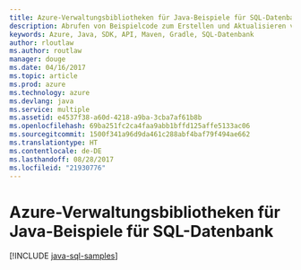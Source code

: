 ```yaml
---
title: Azure-Verwaltungsbibliotheken für Java-Beispiele für SQL-Datenbank
description: Abrufen von Beispielcode zum Erstellen und Aktualisieren von Azure SQL-Datenbanken mit den Azure-Verwaltungsbibliotheken für Java
keywords: Azure, Java, SDK, API, Maven, Gradle, SQL-Datenbank
author: rloutlaw
ms.author: routlaw
manager: douge
ms.date: 04/16/2017
ms.topic: article
ms.prod: azure
ms.technology: azure
ms.devlang: java
ms.service: multiple
ms.assetid: e4537f38-a60d-4218-a9ba-3cba7af61b8b
ms.openlocfilehash: 69ba251fc2ca4faa9abb1bffd125affe5133ac06
ms.sourcegitcommit: 1500f341a96d9da461c288abf4baf79f494ae662
ms.translationtype: HT
ms.contentlocale: de-DE
ms.lasthandoff: 08/28/2017
ms.locfileid: "21930776"
---
```

# <a name="azure-management-libraries-for-java-samples-for-sql-database"></a>Azure-Verwaltungsbibliotheken für Java-Beispiele für SQL-Datenbank

[!INCLUDE [java-sql-samples](includes/java-sql-samples.md)]
